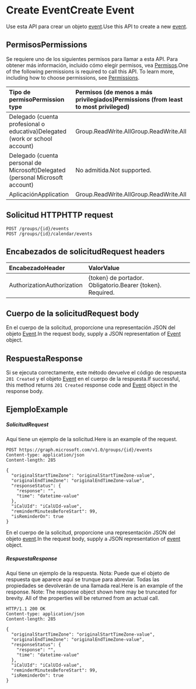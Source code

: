 # <a name="create-event"></a><span data-ttu-id="04ad8-101">Create Event</span><span class="sxs-lookup"><span data-stu-id="04ad8-101">Create Event</span></span>

<span data-ttu-id="04ad8-102">Use esta API para crear un objeto [event](../resources/event.md).</span><span class="sxs-lookup"><span data-stu-id="04ad8-102">Use this API to create a new [event](../resources/event.md).</span></span>
## <a name="permissions"></a><span data-ttu-id="04ad8-103">Permisos</span><span class="sxs-lookup"><span data-stu-id="04ad8-103">Permissions</span></span>
<span data-ttu-id="04ad8-p101">Se requiere uno de los siguientes permisos para llamar a esta API. Para obtener más información, incluido cómo elegir permisos, vea [Permisos](../../../concepts/permissions_reference.md).</span><span class="sxs-lookup"><span data-stu-id="04ad8-p101">One of the following permissions is required to call this API. To learn more, including how to choose permissions, see [Permissions](../../../concepts/permissions_reference.md).</span></span>

|<span data-ttu-id="04ad8-106">Tipo de permiso</span><span class="sxs-lookup"><span data-stu-id="04ad8-106">Permission type</span></span>      | <span data-ttu-id="04ad8-107">Permisos (de menos a más privilegiados)</span><span class="sxs-lookup"><span data-stu-id="04ad8-107">Permissions (from least to most privileged)</span></span>              |
|:--------------------|:---------------------------------------------------------|
|<span data-ttu-id="04ad8-108">Delegado (cuenta profesional o educativa)</span><span class="sxs-lookup"><span data-stu-id="04ad8-108">Delegated (work or school account)</span></span> | <span data-ttu-id="04ad8-109">Group.ReadWrite.All</span><span class="sxs-lookup"><span data-stu-id="04ad8-109">Group.ReadWrite.All</span></span>    |
|<span data-ttu-id="04ad8-110">Delegado (cuenta personal de Microsoft)</span><span class="sxs-lookup"><span data-stu-id="04ad8-110">Delegated (personal Microsoft account)</span></span> | <span data-ttu-id="04ad8-111">No admitida.</span><span class="sxs-lookup"><span data-stu-id="04ad8-111">Not supported.</span></span>    |
|<span data-ttu-id="04ad8-112">Aplicación</span><span class="sxs-lookup"><span data-stu-id="04ad8-112">Application</span></span> | <span data-ttu-id="04ad8-113">Group.ReadWrite.All</span><span class="sxs-lookup"><span data-stu-id="04ad8-113">Group.ReadWrite.All</span></span> |

## <a name="http-request"></a><span data-ttu-id="04ad8-114">Solicitud HTTP</span><span class="sxs-lookup"><span data-stu-id="04ad8-114">HTTP request</span></span>
<!-- { "blockType": "ignored" } -->
```http
POST /groups/{id}/events
POST /groups/{id}/calendar/events
```
## <a name="request-headers"></a><span data-ttu-id="04ad8-115">Encabezados de solicitud</span><span class="sxs-lookup"><span data-stu-id="04ad8-115">Request headers</span></span>
| <span data-ttu-id="04ad8-116">Encabezado</span><span class="sxs-lookup"><span data-stu-id="04ad8-116">Header</span></span>       | <span data-ttu-id="04ad8-117">Valor</span><span class="sxs-lookup"><span data-stu-id="04ad8-117">Value</span></span> |
|:---------------|:--------|
| <span data-ttu-id="04ad8-118">Authorization</span><span class="sxs-lookup"><span data-stu-id="04ad8-118">Authorization</span></span>  | <span data-ttu-id="04ad8-p102">{token} de portador. Obligatorio.</span><span class="sxs-lookup"><span data-stu-id="04ad8-p102">Bearer {token}. Required.</span></span>  |

## <a name="request-body"></a><span data-ttu-id="04ad8-121">Cuerpo de la solicitud</span><span class="sxs-lookup"><span data-stu-id="04ad8-121">Request body</span></span>
<span data-ttu-id="04ad8-122">En el cuerpo de la solicitud, proporcione una representación JSON del objeto [Event](../resources/event.md).</span><span class="sxs-lookup"><span data-stu-id="04ad8-122">In the request body, supply a JSON representation of [Event](../resources/event.md) object.</span></span>

## <a name="response"></a><span data-ttu-id="04ad8-123">Respuesta</span><span class="sxs-lookup"><span data-stu-id="04ad8-123">Response</span></span>

<span data-ttu-id="04ad8-124">Si se ejecuta correctamente, este método devuelve el código de respuesta `201 Created` y el objeto [Event](../resources/event.md) en el cuerpo de la respuesta.</span><span class="sxs-lookup"><span data-stu-id="04ad8-124">If successful, this method returns `201 Created` response code and [Event](../resources/event.md) object in the response body.</span></span>

## <a name="example"></a><span data-ttu-id="04ad8-125">Ejemplo</span><span class="sxs-lookup"><span data-stu-id="04ad8-125">Example</span></span>
##### <a name="request"></a><span data-ttu-id="04ad8-126">Solicitud</span><span class="sxs-lookup"><span data-stu-id="04ad8-126">Request</span></span>
<span data-ttu-id="04ad8-127">Aquí tiene un ejemplo de la solicitud.</span><span class="sxs-lookup"><span data-stu-id="04ad8-127">Here is an example of the request.</span></span>
<!-- {
  "blockType": "request",
  "name": "create_event_from_group"
}-->
```http
POST https://graph.microsoft.com/v1.0/groups/{id}/events
Content-type: application/json
Content-length: 285

{
  "originalStartTimeZone": "originalStartTimeZone-value",
  "originalEndTimeZone": "originalEndTimeZone-value",
  "responseStatus": {
    "response": "",
    "time": "datetime-value"
  },
  "iCalUId": "iCalUId-value",
  "reminderMinutesBeforeStart": 99,
  "isReminderOn": true
}
```
<span data-ttu-id="04ad8-128">En el cuerpo de la solicitud, proporcione una representación JSON del objeto [event](../resources/event.md).</span><span class="sxs-lookup"><span data-stu-id="04ad8-128">In the request body, supply a JSON representation of [event](../resources/event.md) object.</span></span>
##### <a name="response"></a><span data-ttu-id="04ad8-129">Respuesta</span><span class="sxs-lookup"><span data-stu-id="04ad8-129">Response</span></span>
<span data-ttu-id="04ad8-p103">Aquí tiene un ejemplo de la respuesta. Nota: Puede que el objeto de respuesta que aparece aquí se trunque para abreviar. Todas las propiedades se devolverán de una llamada real.</span><span class="sxs-lookup"><span data-stu-id="04ad8-p103">Here is an example of the response. Note: The response object shown here may be truncated for brevity. All of the properties will be returned from an actual call.</span></span>
<!-- {
  "blockType": "response",
  "truncated": true,
  "@odata.type": "microsoft.graph.event"
} -->
```http
HTTP/1.1 200 OK
Content-type: application/json
Content-length: 285

{
  "originalStartTimeZone": "originalStartTimeZone-value",
  "originalEndTimeZone": "originalEndTimeZone-value",
  "responseStatus": {
    "response": "",
    "time": "datetime-value"
  },
  "iCalUId": "iCalUId-value",
  "reminderMinutesBeforeStart": 99,
  "isReminderOn": true
}
```

<!-- uuid: 8fcb5dbc-d5aa-4681-8e31-b001d5168d79
2015-10-25 14:57:30 UTC -->
<!-- {
  "type": "#page.annotation",
  "description": "Create Event",
  "keywords": "",
  "section": "documentation",
  "tocPath": ""
}-->

